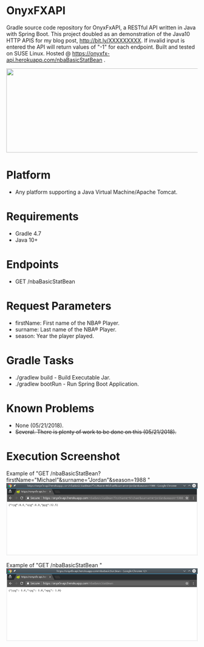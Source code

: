 # OnyxFXAPI
Gradle source code repository for OnyxFxAPI, a RESTful API written in Java with Spring Boot.
This project doubled as an demonstration of the Java10 HTTP APIS for my blog post, http://bit.ly/XXXXXXXXX.
If invalid input is entered the API will return values of "-1" for each endpoint.
Built and tested on SUSE Linux. Hosted @ https://onyxfx-api.herokuapp.com/nbaBasicStatBean .

<p align="center"> <img width="633" height="221" src="https://raw.githubusercontent.com/afinlay5/OnyxFxAPI/master/onyx.png"> </p>
<!-- ![alt text](https://raw.githubusercontent.com/afinlay5/OnyxFX/master/blog.png) -->

# Platform 
- Any platform supporting a Java Virtual Machine/Apache Tomcat.

# Requirements
- Gradle 4.7 
- Java 10+ 

# Endpoints
- GET /nbaBasicStatBean

# Request Parameters
- firstName: First name of the NBA® Player.
- surname: 	 Last name of the NBA® Player.
- season: 	 Year the player played.

# Gradle Tasks
- ./gradlew build - Build Executable Jar.
- ./gradlew bootRun - Run Spring Boot Application.

# Known Problems
- None (05/21/2018).
- <strike>Several. There is plenty of work to be done on this (05/21/2018).</strike>

# Execution Screenshot

Example of "GET /nbaBasicStatBean?firstName="Michael"&surname="Jordan"&season=1988 "
![alt text](https://raw.githubusercontent.com/afinlay5/OnyxFxAPI/master/gradle_run1.png)

Example of "GET /nbaBasicStatBean "
![alt text](https://raw.githubusercontent.com/afinlay5/OnyxFxAPI/master/gradle_run2.png)
